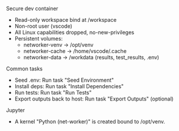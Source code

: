 Secure dev container

- Read-only workspace bind at /workspace
- Non-root user (vscode)
- All Linux capabilities dropped, no-new-privileges
- Persistent volumes:
  - networker-venv -> /opt/venv
  - networker-cache -> /home/vscode/.cache
  - networker-data -> /workdata (results, test_results, .env)

Common tasks

- Seed .env: Run task "Seed Environment"
- Install deps: Run task "Install Dependencies"
- Run tests: Run task "Run Tests"
- Export outputs back to host: Run task "Export Outputs" (optional)

Jupyter

- A kernel "Python (net-worker)" is created bound to /opt/venv.
